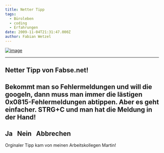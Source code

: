 ```yaml
---
title: Netter Tipp
tags:
  - Büroleben
  - coding
  - Erfahrungen
date: 2009-11-04T21:31:47.000Z
author: Fabian Wetzel
---
```


[![image](image_thumb.png "image")](image31.png) 

---------------------------   
Netter Tipp von Fabse.net!    
---------------------------    
Bekommt man so Fehlermeldungen und will die googeln, dann muss man immer die lästigen 0x0815-Fehlermeldungen abtippen. Aber es geht einfacher. STRG+C und man hat die Meldung in der Hand!    
---------------------------    
Ja&#160;&#160; Nein&#160;&#160; Abbrechen&#160;&#160; 
---------------------------

Orginaler Tipp kam von meinen Arbeitskollegen Martin!


